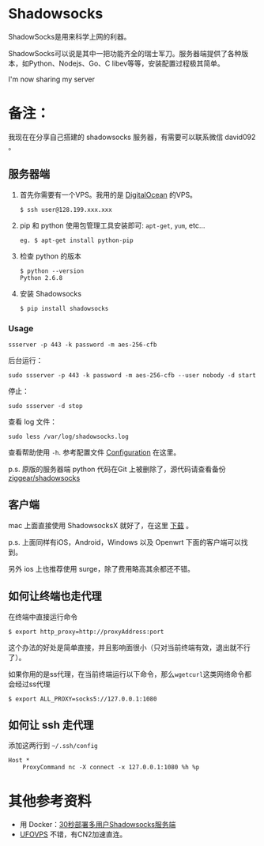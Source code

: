 # Shadowsocks

ShadowSocks是用来科学上网的利器。

ShadowSocks可以说是其中一把功能齐全的瑞士军刀。服务器端提供了各种版本，如Python、Nodejs、Go、C libev等等，安装配置过程极其简单。

I'm now sharing my server

# 备注：

我现在在分享自己搭建的 shadowsocks 服务器，有需要可以联系微信 david092 。

## 服务器端

1. 首先你需要有一个VPS。我用的是 [DigitalOcean](https://m.do.co/c/48f3c6e48721) 的VPS。

   ```
   $ ssh user@128.199.xxx.xxx
   ```

2. pip 和 python 使用包管理工具安装即可: `apt-get`, `yum`, etc...

   ```
   eg. $ apt-get install python-pip
   ```

3. 检查 python 的版本

   ```
   $ python --version
   Python 2.6.8
   ```

4. 安装 Shadowsocks

   ```
   $ pip install shadowsocks
   ```

### Usage

```
ssserver -p 443 -k password -m aes-256-cfb
```

后台运行：

```
sudo ssserver -p 443 -k password -m aes-256-cfb --user nobody -d start
```

停止：

```
sudo ssserver -d stop
```

查看 log 文件：

```
sudo less /var/log/shadowsocks.log
```

查看帮助使用 `-h`. 参考配置文件 [Configuration](https://github.com/shadowsocks/shadowsocks/wiki/Configuration-via-Config-File) 在这里。

p.s. 原版的服务器端 python 代码在Git 上被删除了，源代码请查看备份[ziggear/shadowsocks](https://github.com/ziggear/shadowsocks)

## 客户端

mac 上面直接使用 ShadowsocksX 就好了，在这里 [下载](https://shadowsocks.org/en/download/clients.html) 。

p.s. 上面同样有iOS，Android，Windows 以及 Openwrt 下面的客户端可以找到。

另外 ios 上也推荐使用 surge，除了费用略高其余都还不错。

## 如何让终端也走代理

在终端中直接运行命令

```
$ export http_proxy=http://proxyAddress:port
```

这个办法的好处是简单直接，并且影响面很小（只对当前终端有效，退出就不行了）。

如果你用的是ss代理，在当前终端运行以下命令，那么`wgetcurl`这类网络命令都会经过ss代理

```
$ export ALL_PROXY=socks5://127.0.0.1:1080
```

## 如何让 ssh 走代理

添加这两行到 `~/.ssh/config`

```
Host * 
    ProxyCommand nc -X connect -x 127.0.0.1:1080 %h %p
```

# 其他参考资料

* 用 Docker：[30秒部署多用户Shadowsocks服务端](http://www.jianshu.com/p/4e3b54367991/) 
* [UFOVPS](http://www.ufovps.com/aff.php?aff=122) 不错，有CN2加速直连。



